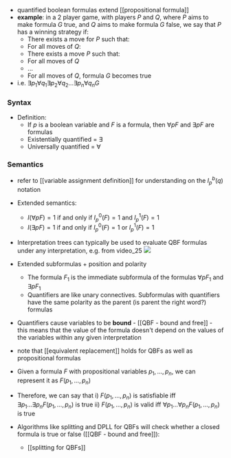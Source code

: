 - quantified boolean formulas extend [[propositional formula]]
- **example**: in a 2 player game, with players $P$ and $Q$, where $P$ aims to make formula $G$ true, and $Q$ aims to make formula $G$ false, we say that $P$ has a winning strategy if:
	- There exists a move for $P$ such that:
	- For all moves of $Q$:
	- There exists a move $P$ such that:
	- For all moves of $Q$
	- ...
	- For all moves of $Q$, formula $G$ becomes true
- i.e. $\exists p_1 \forall q_1 \exists p_2 \forall q_2 ... \exists p_n \forall q_n G$

### Syntax

- Definition:
	- If $p$ is a boolean variable and $F$ is a formula, then $\forall pF$ and $\exists pF$ are formulas
	- Existentially quantified = $\exists$
	- Universally quantified = $\forall$

### Semantics

- refer to [[variable assignment definition]] for understanding on the $I^b_p(q)$ notation
- Extended semantics:
	- $I(\forall pF) = 1$ if and only if $I^0_p(F) = 1$ and $I^1_p(F) = 1$
	- $I(\exists pF) = 1$ if and only if $I^0_p(F) = 1$ or $I^1_p(F) = 1$

- Interpretation trees can typically be used to evaluate QBF formulas under any interpretation, e.g. from video_25
![](https://i.imgur.com/M9Nj0KW.png)


- Extended subformulas + position and polarity
	- The formula $F_1$ is the immediate subformula of the formulas $\forall pF_1$ and $\exists pF_1$
	- Quantifiers are like unary connectives. Subformulas with quantifiers have the same polarity as the parent (is parent the right word?) formulas
- Quantifiers cause variables to be **bound** - [[QBF - bound and free]] - this means that the value of the formula doesn't depend on the values of the variables within any given interpretation

- note that [[equivalent replacement]] holds for QBFs as well as propositional formulas

- Given a formula $F$ with propositional variables $p_1,...,p_n$, we can represent it as $F(p_1,...,p_n)$
- Therefore, we can say that
i) $F(p_1,...,p_n)$ is satisfiable iff $\exists p_1 ... \exists p_n F(p_1,...,p_n)$ is true
ii) $F(p_1,...,p_n)$ is valid iff $\forall p_1 ... \forall p_n F(p_1,...,p_n)$ is true

- Algorithms like splitting and DPLL for QBFs will check whether a closed formula is true or false ([[QBF - bound and free]]):
	- [[splitting for QBFs]]
